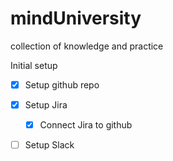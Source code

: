 # mindUniversity
collection of knowledge and practice

Initial setup
- [x] Setup github repo

- [x] Setup Jira  
  - [x] Connect Jira to github

- [ ] Setup Slack




